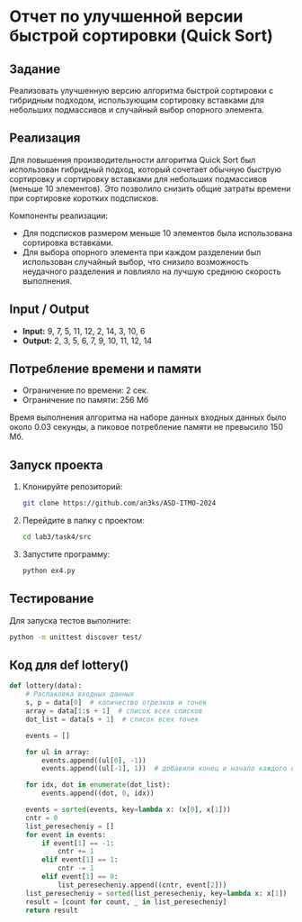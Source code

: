 # Отчет по улучшенной версии быстрой сортировки (Quick Sort)

## Задание

Реализовать улучшенную версию алгоритма быстрой сортировки с гибридным подходом, использующим сортировку вставками для
небольших подмассивов и случайный выбор опорного элемента.

## Реализация

Для повышения производительности алгоритма Quick Sort был использован гибридный подход, который сочетает обычную быструю
сортировку и сортировку вставками для небольших подмассивов (меньше 10 элементов). Это позволило снизить общие затраты
времени при сортировке коротких подсписков.

Компоненты реализации:

- Для подсписков размером меньше 10 элементов была использована сортировка вставками.
- Для выбора опорного элемента при каждом разделении был использован случайный выбор, что снизило возможность неудачного
  разделения и повлияло на лучшую среднюю скорость выполнения.

## Input / Output

- **Input:** 9, 7, 5, 11, 12, 2, 14, 3, 10, 6
- **Output:** 2, 3, 5, 6, 7, 9, 10, 11, 12, 14

## Потребление времени и памяти

- Ограничение по времени: 2 сек.
- Ограничение по памяти: 256 Мб

Время выполнения алгоритма на наборе данных входных данных было около 0.03 секунды, а пиковое потребление памяти не
превысило 150 Мб.

## Запуск проекта

1. Клонируйте репозиторий:
   ```bash
   git clone https://github.com/an3ks/ASD-ITMO-2024
   ```
2. Перейдите в папку с проектом:
   ```bash
   cd lab3/task4/src
   ```
3. Запустите программу:
   ```bash
   python ex4.py
   ```

## Тестирование

Для запуска тестов выполните:

```bash
python -m unittest discover test/
```

## Код для def lottery()

```python
def lottery(data):
    # Распаковка входных данных
    s, p = data[0]  # количество отрезков и точек
    array = data[1:s + 1]  # список всех списков
    dot_list = data[s + 1]  # список всех точек

    events = []

    for ul in array:
        events.append((ul[0], -1))
        events.append((ul[-1], 1))  # добавили конец и начало каждого отрезка, пометив их индексами -1 и 1

    for idx, dot in enumerate(dot_list):
        events.append((dot, 0, idx))

    events = sorted(events, key=lambda x: (x[0], x[1]))
    cntr = 0
    list_peresecheniy = []
    for event in events:
        if event[1] == -1:
            cntr += 1
        elif event[1] == 1:
            cntr -= 1
        elif event[1] == 0:
            list_peresecheniy.append((cntr, event[2]))
    list_peresecheniy = sorted(list_peresecheniy, key=lambda x: x[1])
    result = [count for count, _ in list_peresecheniy]
    return result

